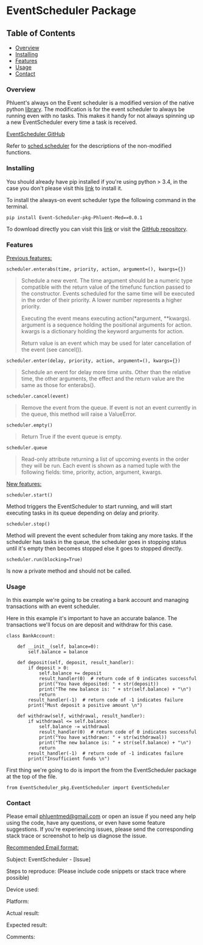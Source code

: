 # EventScheduler Package
## Table of Contents
- [Overview](#overview)
- [Installing](#installing-dependencies)
- [Features](#features)
- [Usage](#usage)
- [Contact](#contact)

### Overview
Phluent's always on the Event scheduler is a modified version of the native python [library](https://docs.python.org/3/library/sched.html). The modification is for the event scheduler to always be running even with no tasks. This makes it handy for not always spinning up a new EventScheduler every time a task is received.

[EventScheduler GitHub](https://github.com/phluentmed/EventScheduler)

Refer to [sched.scheduler](https://github.com/python/cpython/blob/3.8/Lib/sched.py) for the descriptions of the non-modified functions.

### Installing
You should already have pip installed if you're using python > 3.4, in the case you don't please visit this [link](https://pip.pypa.io/en/stable/installing/) to install it.

To install the always-on event scheduler type the following command in the terminal.

`pip install Event-Scheduler-pkg-Phluent-Med==0.0.1`


To download directly you can visit this [link](https://pypi.org/project/Event-Scheduler-pkg-Phluent-Med/0.0.1/) or visit the [GitHub repository](https://github.com/phluentmed/EventScheduler).

### Features
<ins> [Previous features:](https://docs.python.org/3/library/sched.html#scheduler-objects) </ins>

`scheduler.enterabs(time, priority, action, argument=(), kwargs={})`
>
>Schedule a new event. The time argument should be a numeric type compatible with the return value of the timefunc function passed to the constructor. Events scheduled for the same time will be executed in the order of their priority. A lower number represents a higher priority.
>
>Executing the event means executing action(*argument, **kwargs). argument is a sequence holding the positional arguments for action. kwargs is a dictionary holding the keyword arguments for action.
>
>Return value is an event which may be used for later cancellation of the event (see cancel()).

`scheduler.enter(delay, priority, action, argument=(), kwargs={})`

>Schedule an event for delay more time units. Other than the relative time, the other arguments, the effect and the return value are the same as those for enterabs().

`scheduler.cancel(event)`

> Remove the event from the queue. If event is not an event currently in the queue, this method will raise a ValueError.

`scheduler.empty()`

>Return True if the event queue is empty.

`scheduler.queue`

> Read-only attribute returning a list of upcoming events in the order they will be run. Each event is shown as a named tuple with the following fields: time, priority, action, argument, kwargs.

<ins>[New features:](https://github.com/phluentmed/EventScheduler#readme)</ins>

`scheduler.start()` 

Method triggers the EventScheduler to start running, and will start executing tasks in its queue depending on delay and priority.

`scheduler.stop()` 

Method will prevent the event scheduler from taking any more tasks. If the scheduler has tasks in the queue, the scheduler goes in stopping status until it's empty then becomes stopped else it goes to stopped directly.

`scheduler.run(blocking=True)`

Is now a private method and should not be called. 
 
### Usage
In this example we're going to be creating a bank account and managing transactions with an event scheduler.

Here in this example it's important to have an accurate balance. The transactions we'll focus on are deposit and withdraw for this case.

```
class BankAccount:

    def __init__(self, balance=0):
        self.balance = balance

    def deposit(self, deposit, result_handler):
        if deposit > 0:
            self.balance += deposit
            result_handler(0)  # return code of 0 indicates successful
            print("You have deposited: " + str(deposit))
            print("The new balance is: " + str(self.balance) + "\n")
            return
        result_handler(-1)  # return code of -1 indicates failure
        print("Must deposit a positive amount \n")

    def withdraw(self, withdrawal, result_handler):
        if withdrawal <= self.balance:
            self.balance -= withdrawal
            result_handler(0)  # return code of 0 indicates successful
            print("You have withdrawn: " + str(withdrawal))
            print("The new balance is: " + str(self.balance) + "\n")
            return
        result_handler(-1)  # return code of -1 indicates failure
        print("Insufficient funds \n")
```

First thing we're going to do is import the from the EventScheduler package at the top of the file.

`from EventScheduler_pkg.EventScheduler import EventScheduler`



### Contact
Please email phluentmed@gmail.com or open an issue if you need any help using the 
code, have any questions, or even have some feature suggestions. If you're
experiencing issues, please send the corresponding stack trace or screenshot to help us diagnose the issue.

<ins>Recommended Email format: </ins>

Subject: EventScheduler - [Issue]

Steps to reproduce: (Please include code snippets or stack trace where possible)

Device used:

Platform: 

Actual result:

Expected result:

Comments:
